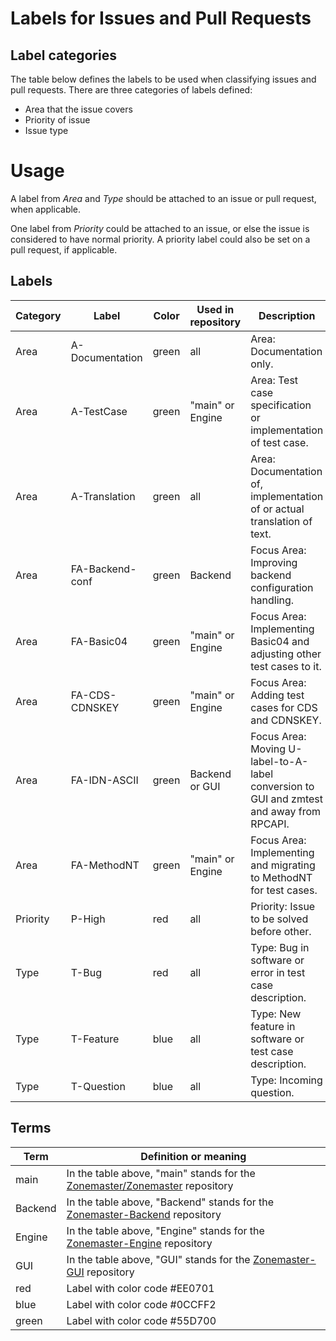 # Labels for Issues and Pull Requests

## Label categories

The table below defines the labels to be used when classifying issues and pull requests. There
are three categories of labels defined:

* Area that the issue covers
* Priority of issue
* Issue type

# Usage

A label from *Area* and *Type* should be attached to an issue or pull request,
when applicable.

One label from *Priority* could be attached to an issue, or else the issue is considered
to have normal priority. A priority label could also be set on a pull request, if applicable.

## Labels

Category | Label            | Color  | Used in repository | Description
---------|------------------|--------|--------------------|------------------------------------
Area     | A-Documentation  | green  | all                | Area: Documentation only.
Area     | A-TestCase       | green  | "main" or Engine   | Area: Test case specification or implementation of test case.
Area     | A-Translation    | green  | all                | Area: Documentation of, implementation of or actual translation of text.
Area     | FA-Backend-conf  | green  | Backend            | Focus Area: Improving backend configuration handling.
Area     | FA-Basic04       | green  | "main" or Engine   | Focus Area: Implementing Basic04 and adjusting other test cases to it.
Area     | FA-CDS-CDNSKEY   | green  | "main" or Engine   | Focus Area: Adding test cases for CDS and CDNSKEY.
Area     | FA-IDN-ASCII     | green  | Backend or GUI     | Focus Area: Moving U-label-to-A-label conversion to GUI and zmtest and away from RPCAPI.
Area     | FA-MethodNT      | green  | "main" or Engine   | Focus Area: Implementing and migrating to MethodNT for test cases.
Priority | P-High           | red    | all                | Priority: Issue to be solved before other.
Type     | T-Bug            | red    | all                | Type: Bug in software or error in test case description.
Type     | T-Feature        | blue   | all                | Type: New feature in software or test case description.
Type     | T-Question       | blue   | all                | Type: Incoming question.

## Terms

Term     | Definition or meaning
---------|---------------------------------------------
main     | In the table above, "main" stands for the [Zonemaster/Zonemaster] repository
Backend  | In the table above, "Backend" stands for the [Zonemaster-Backend] repository
Engine   | In the table above, "Engine" stands for the [Zonemaster-Engine] repository
GUI      | In the table above, "GUI" stands for the [Zonemaster-GUI] repository
red      | Label with color code #EE0701
blue     | Label with color code #0CCFF2
green    | Label with color code #55D700


[Zonemaster/Zonemaster]:    https://github.com/zonemaster/zonemaster
[Zonemaster-Backend]:       https://github.com/zonemaster/zonemaster-backend
[Zonemaster-Engine]:        https://github.com/zonemaster/zonemaster-engine
[Zonemaster-GUI]:           https://github.com/zonemaster/zonemaster-gui
